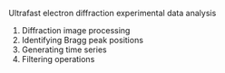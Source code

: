 Ultrafast electron diffraction experimental data analysis
1. Diffraction image processing
2. Identifying Bragg peak positions
3. Generating time series
4. Filtering operations
